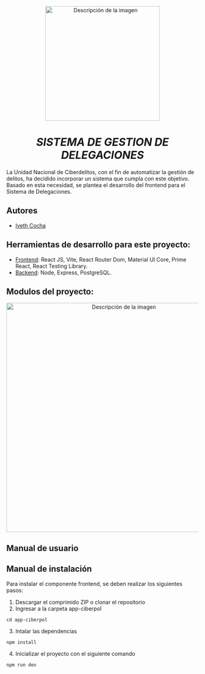 <p align="center">
  <img src="https://github.com/user-attachments/assets/db6ec1f1-d33e-4c88-a7c7-10f350ea5ae3" alt="Descripción de la imagen" width="300">
</p>

<h1 align="center"><em><strong>SISTEMA DE GESTION DE DELEGACIONES</strong></em></h1>



La Unidad Nacional de Ciberdelitos, con el fin de automatizar la gestión de delitos, ha
decidido incorporar un sistema que cumpla con este objetivo. Basado en esta necesidad,
se plantea el desarrollo del frontend para el Sistema de Delegaciones.

## Autores
- [Iveth Cocha](https://github.com/iveth-cocha)
## Herramientas de desarrollo para este proyecto:
- [Frontend](https://github.com/iveth-cocha/Front): React JS, Vite, React Router Dom, Material UI Core, Prime React, React Testing Library.
- [Backend](https://github.com/iveth-cocha/Back): Node, Express, PostgreSQL.
## Modulos del proyecto:
<p align="center">
  <img src="https://github.com/user-attachments/assets/cb45c8a8-df4d-409e-a372-33e4a026999a" alt="Descripción de la imagen" width="600">
</p>

## Manual de usuario

## Manual de instalación
Para instalar el componente frontend, se deben realizar los siguientes pasos:

1. Descargar el comprimido ZIP o clonar el repositorio 
2. Ingresar a la carpeta app-ciberpol
 ```
cd app-ciberpol
```
3. Intalar las dependencias
  ```
npm install
```
4. Inicializar el proyecto con el siguiente comando
  ```
npm run dev
```






